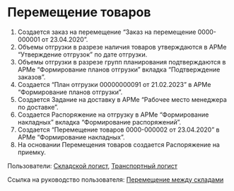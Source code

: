 #  Перемещение товаров

1. Создается заказ на перемещение “Заказ на перемещение 0000-000001 от 23.04.2020”.
2. Объемы отгрузки в разрезе наличия товаров утверждаются в АРМе “Утверждение отгрузок” по дате отгрузки.
3. Объемы отгрузки в разрезе групп планирования подтверждаются в АРМе “Формирование планов отгрузки” вкладка “Подтверждение заказов”.
4. Создается “План отгрузки 00000000091 от 21.02.2023” в АРМе “Формирование планов отгрузки”.
5. Создается Задание на доставку в АРМе “Рабочее место менеджера по доставке”.
6. Создается Распоряжение на отгрузку в АРМе “Формирование накладных” вкладка “Формирование распоряжений”.
7. Создается “Перемещение товаров 0000-000002 от 23.04.2020” в АРМе “Формирование накладных”.
8. На основании Перемещения товаров создается Распоряжение на приемку.

Пользователи: [Складской логист](../Users/WarehouseLogistician.md), [Транспортный логист](../Users/TransportLogistician.md)

Ссылка на руководство пользователя: <a href="https://konstanta-it.github.io/erp4food/Warehouse/SimpleWarehouse/Peremeshenie/PeremeshenieMegduSkladamiNaTCD/" target="_blank"> Перемещение между складами </a>